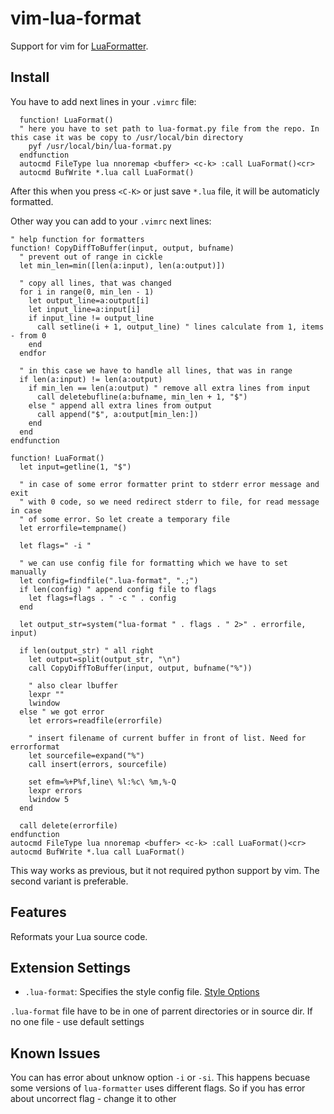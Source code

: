 # vim-lua-format

Support for vim for [LuaFormatter](https://github.com/Koihik/LuaFormatter).

## Install

You have to add next lines in your `.vimrc` file:

```vim
  function! LuaFormat() 
  " here you have to set path to lua-format.py file from the repo. In this case it was be copy to /usr/local/bin directory
    pyf /usr/local/bin/lua-format.py
  endfunction
  autocmd FileType lua nnoremap <buffer> <c-k> :call LuaFormat()<cr>
  autocmd BufWrite *.lua call LuaFormat()
```

After this when you press `<C-K>` or just save `*.lua` file, it will be automaticly formatted.


Other way you can add to your `.vimrc` next lines:
```vim
" help function for formatters
function! CopyDiffToBuffer(input, output, bufname)
  " prevent out of range in cickle
  let min_len=min([len(a:input), len(a:output)])

  " copy all lines, that was changed
  for i in range(0, min_len - 1)
    let output_line=a:output[i]
    let input_line=a:input[i]
    if input_line != output_line
      call setline(i + 1, output_line) " lines calculate from 1, items - from 0
    end
  endfor

  " in this case we have to handle all lines, that was in range
  if len(a:input) != len(a:output)
    if min_len == len(a:output) " remove all extra lines from input
      call deletebufline(a:bufname, min_len + 1, "$")
    else " append all extra lines from output
      call append("$", a:output[min_len:])
    end
  end
endfunction

function! LuaFormat()
  let input=getline(1, "$")

  " in case of some error formatter print to stderr error message and exit
  " with 0 code, so we need redirect stderr to file, for read message in case
  " of some error. So let create a temporary file
  let errorfile=tempname()

  let flags=" -i "

  " we can use config file for formatting which we have to set manually
  let config=findfile(".lua-format", ".;")
  if len(config) " append config file to flags
    let flags=flags . " -c " . config
  end

  let output_str=system("lua-format " . flags . " 2>" . errorfile, input)

  if len(output_str) " all right
    let output=split(output_str, "\n")
    call CopyDiffToBuffer(input, output, bufname("%"))

    " also clear lbuffer
    lexpr ""
    lwindow
  else " we got error
    let errors=readfile(errorfile)

    " insert filename of current buffer in front of list. Need for errorformat
    let sourcefile=expand("%")
    call insert(errors, sourcefile)

    set efm=%+P%f,line\ %l:%c\ %m,%-Q
    lexpr errors
    lwindow 5
  end

  call delete(errorfile)
endfunction
autocmd FileType lua nnoremap <buffer> <c-k> :call LuaFormat()<cr>
autocmd BufWrite *.lua call LuaFormat()
```

This way works as previous, but it not required python support by vim. The second variant is preferable.

## Features

Reformats your Lua source code.

## Extension Settings

* `.lua-format`: Specifies the style config file. [Style Options](https://github.com/Koihik/LuaFormatter/wiki/Style-Config)

`.lua-format` file have to be in one of parrent directories or in source dir. If no one file - use default settings

## Known Issues

You can has error about unknow option `-i` or `-si`. This happens becuase some
versions of `lua-formatter` uses different flags. So if you has error about
uncorrect flag - change it to other
